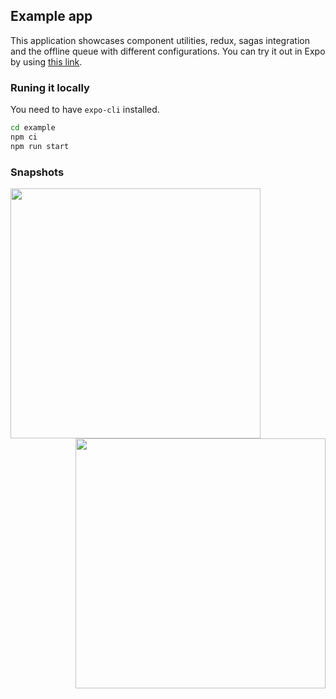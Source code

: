 ## Example app

This application showcases component utilities, redux, sagas integration and the offline queue with different configurations. You can try it out in Expo by using [this link](https://exp.host/@rgommezz/react-native-offline-example).

### Runing it locally
You need to have `expo-cli` installed.

```bash
cd example
npm ci
npm run start
```

### Snapshots
<div>
   <img align="left" src="https://user-images.githubusercontent.com/4982414/52172165-f3605b00-2761-11e9-87f3-bca71b0d3918.png" width="400">

  <img align="right" src="https://user-images.githubusercontent.com/4982414/52172166-f52a1e80-2761-11e9-8d9b-aa5a7caa24e2.png" width="400"> 
</div>
